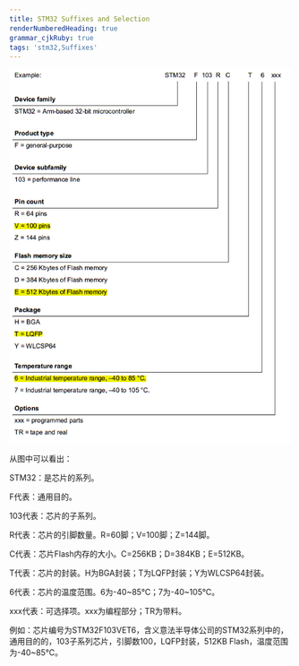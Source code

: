```yaml
---
title: STM32 Suffixes and Selection
renderNumberedHeading: true
grammar_cjkRuby: true
tags: 'stm32,Suffixes'
---
```



![enter description here](./images/1647493362361.png)

从图中可以看出：

STM32：是芯片的系列。

F代表：通用目的。

103代表：芯片的子系列。

R代表：芯片的引脚数量。R=60脚；V=100脚；Z=144脚。

C代表：芯片Flash内存的大小。C=256KB；D=384KB；E=512KB。

T代表：芯片的封装。H为BGA封装；T为LQFP封装；Y为WLCSP64封装。

6代表：芯片的温度范围。6为-40~85℃；7为-40~105℃。

xxx代表：可选择项。xxx为编程部分；TR为带料。


例如：芯片编号为STM32F103VET6，含义意法半导体公司的STM32系列中的，通用目的的，103子系列芯片，引脚数100，LQFP封装，512KB Flash，温度范围为-40~85℃。